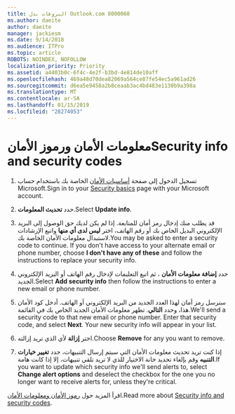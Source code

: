 ```yaml
---
title: البروفات بدل Outlook.com 8000060
ms.author: daeite
author: daeite
manager: jackiesm
ms.date: 9/14/2018
ms.audience: ITPro
ms.topic: article
ROBOTS: NOINDEX, NOFOLLOW
localization_priority: Priority
ms.assetid: a4403b0c-6f4c-4e2f-b3bd-4e814de10aff
ms.openlocfilehash: 469a48d70dea82069a564ce87fe54ec5a961ad26
ms.sourcegitcommit: d6ea5e9458a2b8ceaab3ac4bd483e1130b9a398a
ms.translationtype: MT
ms.contentlocale: ar-SA
ms.lasthandoff: 01/15/2019
ms.locfileid: "28274053"
---
```

# <a name="security-info-and-security-codes"></a><span data-ttu-id="ce9ad-102">معلومات الأمان ورموز الأمان</span><span class="sxs-lookup"><span data-stu-id="ce9ad-102">Security info and security codes</span></span>

1. <span data-ttu-id="ce9ad-103">تسجيل الدخول إلى صفحة [أساسيات الأمان](https://account.microsoft.com/security) الخاصة بك باستخدام حساب Microsoft.</span><span class="sxs-lookup"><span data-stu-id="ce9ad-103">Sign in to your [Security basics](https://account.microsoft.com/security) page with your Microsoft account.</span></span> 
    
2. <span data-ttu-id="ce9ad-104">حدد **تحديث المعلومات**.</span><span class="sxs-lookup"><span data-stu-id="ce9ad-104">Select **Update info**.</span></span> 
    
3. <span data-ttu-id="ce9ad-p101">قد يطلب منك إدخال رمز أمان للمتابعة. إذا لم يكن لديك حق الوصول إلى البريد الإلكتروني البديل الخاص بك أو رقم الهاتف، اختر **ليس لدى أي منها** واتبع الإرشادات لاستبدال معلومات الأمان الخاصة بك.</span><span class="sxs-lookup"><span data-stu-id="ce9ad-p101">You may be asked to enter a security code to continue. If you don't have access to your alternate email or phone number, choose **I don't have any of these** and follow the instructions to replace your security info.</span></span> 
    
4. <span data-ttu-id="ce9ad-107">حدد **إضافة معلومات الأمان** ، ثم اتبع التعليمات لإدخال رقم الهاتف أو البريد الإلكتروني الجديد.</span><span class="sxs-lookup"><span data-stu-id="ce9ad-107">Select **Add security info** then follow the instructions to enter a new email or phone number.</span></span> 
    
5. <span data-ttu-id="ce9ad-p102">سنرسل رمز أمان لهذا العدد الجديد من البريد الإلكتروني أو الهاتف. أدخل كود الأمان هذا، وحدد **التالي**. تظهر معلومات الأمان الجديد الخاص بك في القائمة.</span><span class="sxs-lookup"><span data-stu-id="ce9ad-p102">We'll send a security code to that new email or phone number. Enter that security code, and select **Next**. Your new security info will appear in your list.</span></span> 
    
6. <span data-ttu-id="ce9ad-111">اختر **إزالة** لأي الذي تريد إزالته.</span><span class="sxs-lookup"><span data-stu-id="ce9ad-111">Choose **Remove** for any you want to remove.</span></span> 
    
7. <span data-ttu-id="ce9ad-112">إذا كنت تريد تحديث معلومات الأمان التي سيتم إرسال التنبيهات، حدد **تغيير خيارات التنبيه** وقم بإلغاء تحديد خانة الاختيار للذي لا تريد تلقي تنبيهات، إلا إذا كانت هامة.</span><span class="sxs-lookup"><span data-stu-id="ce9ad-112">If you want to update which security info we'll send alerts to, select **Change alert options** and deselect the checkbox for the one you no longer want to receive alerts for, unless they're critical.</span></span> 
    
<span data-ttu-id="ce9ad-113">اقرأ المزيد حول [رموز الأمان ومعلومات الأمان](https://support.microsoft.com/help/12428/).</span><span class="sxs-lookup"><span data-stu-id="ce9ad-113">Read more about [Security info and security codes](https://support.microsoft.com/help/12428/).</span></span>
  

